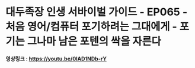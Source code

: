 # 대두족장 인생 서바이벌 가이드 - EP065 - 처음 영어/컴퓨터 포기하려는 그대에게 - 포기는 그나마 남은 포텐의 싹을 자른다

**영상링크 : https://youtu.be/0lAD1NDb-rY**
